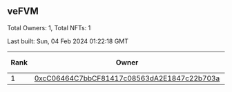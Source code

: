 ## veFVM

Total Owners: 1, Total NFTs: 1

Last built: Sun, 04 Feb 2024 01:22:18 GMT

| Rank | Owner | Voting Power | Influence | NFTs Id |
| --- | --- | --- | --- | --- |
  | 1 | [0xcC06464C7bbCF81417c08563dA2E1847c22b703a](https://debank.com/profile/0xcC06464C7bbCF81417c08563dA2E1847c22b703a?chain=ftm) | 296,979.067 | 4.36251% | 1 |